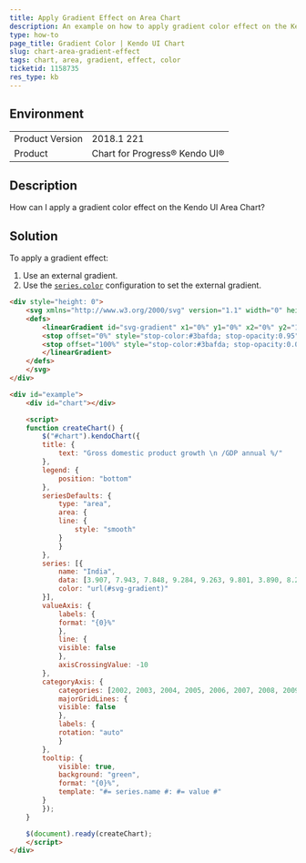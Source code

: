 ```yaml
---
title: Apply Gradient Effect on Area Chart
description: An example on how to apply gradient color effect on the Kendo UI Area Chart.
type: how-to
page_title: Gradient Color | Kendo UI Chart
slug: chart-area-gradient-effect
tags: chart, area, gradient, effect, color
ticketid: 1158735
res_type: kb
---
```


## Environment
<table>
	<tr>
		<td>Product Version</td>
		<td>2018.1 221</td>
	</tr>
	<tr>
		<td>Product</td>
		<td>Chart for Progress® Kendo UI®</td>
	</tr>
</table>

## Description

How can I apply a gradient color effect on the Kendo UI Area Chart?

## Solution

To apply a gradient effect:

1. Use an external gradient.
1. Use the [`series.color`](https://docs.telerik.com/kendo-ui/api/javascript/dataviz/ui/chart/configuration/series.color) configuration to set the external gradient.

```html
<div style="height: 0">
	<svg xmlns="http://www.w3.org/2000/svg" version="1.1" width="0" height="0" style="visibility: hidden">
	<defs>
		<linearGradient id="svg-gradient" x1="0%" y1="0%" x2="0%" y2="100%">
		<stop offset="0%" style="stop-color:#3bafda; stop-opacity:0.95" />
		<stop offset="100%" style="stop-color:#3bafda; stop-opacity:0.05" />
		</linearGradient>
	</defs>
	</svg>
</div>

<div id="example">
	<div id="chart"></div>

	<script>
	function createChart() {
		$("#chart").kendoChart({
		title: {
			text: "Gross domestic product growth \n /GDP annual %/"
		},
		legend: {
			position: "bottom"
		},
		seriesDefaults: {
			type: "area",
			area: {
			line: {
				style: "smooth"
			}
			}
		},
		series: [{
			name: "India",
			data: [3.907, 7.943, 7.848, 9.284, 9.263, 9.801, 3.890, 8.238, 9.552, 6.855],
			color: "url(#svg-gradient)"
		}],
		valueAxis: {
			labels: {
			format: "{0}%"
			},
			line: {
			visible: false
			},
			axisCrossingValue: -10
		},
		categoryAxis: {
			categories: [2002, 2003, 2004, 2005, 2006, 2007, 2008, 2009, 2010, 2011],
			majorGridLines: {
			visible: false
			},
			labels: {
			rotation: "auto"
			}
		},
		tooltip: {
			visible: true,
			background: "green",
			format: "{0}%",
			template: "#= series.name #: #= value #"
		}
		});
	}

	$(document).ready(createChart);
	</script>
</div>
```